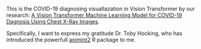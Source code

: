 This is the COVID-19 diagnosing visuallazation in Vision Transformer by our research: [A Vision Transformer Machine Learning Model for COVID-19 Dagnosis Using Chest X-Ray Images](https://github.com/TyBruceChen/Research-A-Fined-Tuned-ViT-for-COVID-19-Image-Auxiliary-Diagnosing/tree/main).

Specifically, I want to express my gratitude Dr. Toby Hocking, who has introduced the powerfull [animint2](animint2) R package to me.
